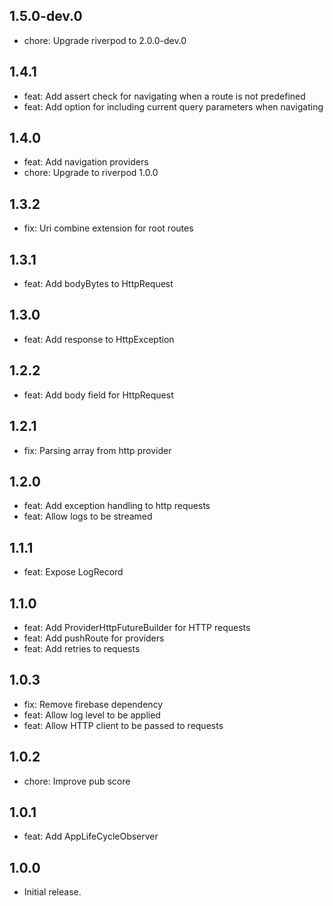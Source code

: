 ## 1.5.0-dev.0

* chore: Upgrade riverpod to 2.0.0-dev.0

## 1.4.1

* feat: Add assert check for navigating when a route is not predefined
* feat: Add option for including current query parameters when navigating

## 1.4.0

* feat: Add navigation providers
* chore: Upgrade to riverpod 1.0.0

## 1.3.2

* fix: Uri combine extension for root routes

## 1.3.1

* feat: Add bodyBytes to HttpRequest

## 1.3.0

* feat: Add response to HttpException

## 1.2.2

* feat: Add body field for HttpRequest

## 1.2.1

* fix: Parsing array from http provider

## 1.2.0

* feat: Add exception handling to http requests
* feat: Allow logs to be streamed

## 1.1.1

* feat: Expose LogRecord

## 1.1.0

* feat: Add ProviderHttpFutureBuilder for HTTP requests
* feat: Add pushRoute for providers
* feat: Add retries to requests

## 1.0.3

* fix: Remove firebase dependency
* feat: Allow log level to be applied
* feat: Allow HTTP client to be passed to requests

## 1.0.2

* chore: Improve pub score

## 1.0.1

* feat: Add AppLifeCycleObserver

## 1.0.0

* Initial release.
